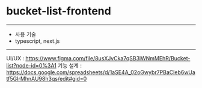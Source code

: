 # bucket-list-frontend
<hr>
<ul>
  <li>사용 기술</li>
  <li>typescript, next.js</li>
</ul>
<hr>

UI/UX : https://www.figma.com/file/8usXJvCka7qSB3lWNmMEhR/Bucket-list?node-id=0%3A1
기능 설계 : https://docs.google.com/spreadsheets/d/1aSE4A_02oGwybr7PBaCleb6wUatf5GIrMhnAU98h3qs/edit#gid=0
